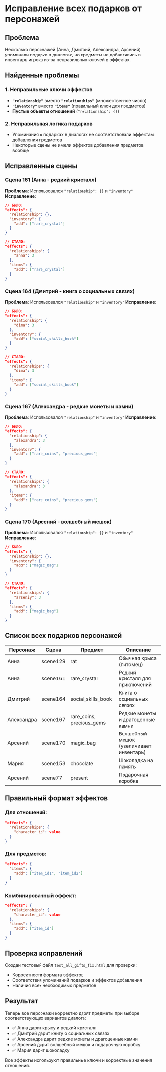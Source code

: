 # Исправление всех подарков от персонажей

## Проблема
Несколько персонажей (Анна, Дмитрий, Александра, Арсений) упоминали подарки в диалогах, но предметы не добавлялись в инвентарь игрока из-за неправильных ключей в эффектах.

## Найденные проблемы

### 1. Неправильные ключи эффектов
- **`"relationship"`** вместо **`"relationships"`** (множественное число)
- **`"inventory"`** вместо **`"items"`** (правильный ключ для предметов)
- **Пустые объекты отношений** (`"relationship": {}`)

### 2. Неправильная логика подарков
- Упоминания о подарках в диалогах не соответствовали эффектам добавления предметов
- Некоторые сцены не имели эффектов добавления предметов вообще

## Исправленные сцены

### Сцена 161 (Анна - редкий кристалл)
**Проблема**: Использовался `"relationship": {}` и `"inventory"`
**Исправление**:
```json
// БЫЛО:
"effects": {
  "relationship": {},
  "inventory": {
    "add": ["rare_crystal"]
  }
}

// СТАЛО:
"effects": {
  "relationships": {
    "anna": 3
  },
  "items": {
    "add": ["rare_crystal"]
  }
}
```

### Сцена 164 (Дмитрий - книга о социальных связях)
**Проблема**: Использовался `"relationship"` и `"inventory"`
**Исправление**:
```json
// БЫЛО:
"effects": {
  "relationship": {
    "dima": 3
  },
  "inventory": {
    "add": ["social_skills_book"]
  }
}

// СТАЛО:
"effects": {
  "relationships": {
    "dima": 3
  },
  "items": {
    "add": ["social_skills_book"]
  }
}
```

### Сцена 167 (Александра - редкие монеты и камни)
**Проблема**: Использовался `"relationship"` и `"inventory"`
**Исправление**:
```json
// БЫЛО:
"effects": {
  "relationship": {
    "alexandra": 3
  },
  "inventory": {
    "add": ["rare_coins", "precious_gems"]
  }
}

// СТАЛО:
"effects": {
  "relationships": {
    "alexandra": 3
  },
  "items": {
    "add": ["rare_coins", "precious_gems"]
  }
}
```

### Сцена 170 (Арсений - волшебный мешок)
**Проблема**: Использовался `"relationship": {}` и `"inventory"`
**Исправление**:
```json
// БЫЛО:
"effects": {
  "relationship": {},
  "inventory": {
    "add": ["magic_bag"]
  }
}

// СТАЛО:
"effects": {
  "relationships": {
    "arseniy": 3
  },
  "items": {
    "add": ["magic_bag"]
  }
}
```

## Список всех подарков персонажей

| Персонаж | Сцена | Предмет | Описание |
|----------|-------|---------|----------|
| Анна | scene129 | rat | Обычная крыса (питомец) |
| Анна | scene161 | rare_crystal | Редкий кристалл для приключений |
| Дмитрий | scene164 | social_skills_book | Книга о социальных связях |
| Александра | scene167 | rare_coins, precious_gems | Редкие монеты и драгоценные камни |
| Арсений | scene170 | magic_bag | Волшебный мешок (увеличивает инвентарь) |
| Мария | scene153 | chocolate | Шоколадка на память |
| Арсений | scene77 | present | Подарочная коробка |

## Правильный формат эффектов

### Для отношений:
```json
"effects": {
  "relationships": {
    "character_id": value
  }
}
```

### Для предметов:
```json
"effects": {
  "items": {
    "add": ["item_id1", "item_id2"]
  }
}
```

### Комбинированный эффект:
```json
"effects": {
  "relationships": {
    "character_id": value
  },
  "items": {
    "add": ["item_id"]
  }
}
```

## Проверка исправлений

Создан тестовый файл `test_all_gifts_fix.html` для проверки:
- Корректности формата эффектов
- Соответствия упоминаний подарков и эффектов добавления
- Наличия всех необходимых предметов

## Результат

Теперь все персонажи корректно дарят предметы при выборе соответствующих вариантов диалога:
- ✅ Анна дарит крысу и редкий кристалл
- ✅ Дмитрий дарит книгу о социальных связях
- ✅ Александра дарит редкие монеты и драгоценные камни
- ✅ Арсений дарит волшебный мешок и подарочную коробку
- ✅ Мария дарит шоколадку

Все эффекты используют правильные ключи и корректные значения отношений. 